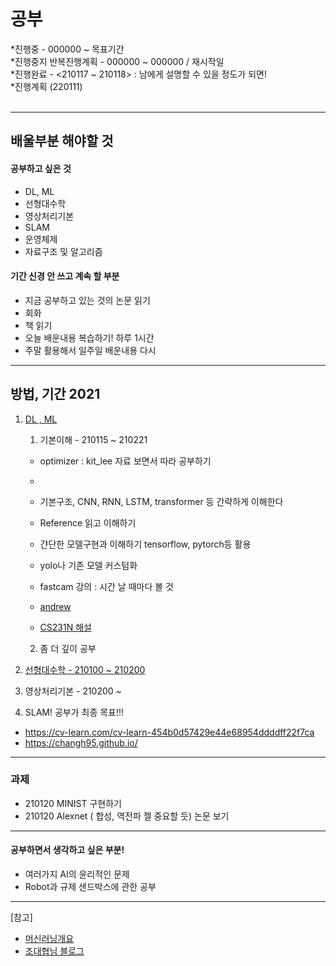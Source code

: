 # 공부<br>
 *진행중 - 000000 ~ 목표기간<br>
 *진행중지 반복진행계획 - 000000 ~ 000000 / 재시작일 <br>
 *진행완료 - <210117 ~ 210118> : 남에게 설명할 수 있을 정도가 되면!<br> 
 *진행계획 (220111)<br><br>

-------------------------------------------------------
## 배울부분 해야할 것
#### 공부하고 싶은 것
- DL, ML
- 선형대수학
- 영상처리기본
- SLAM
- 운영체제
- 자료구조 및 알고리즘

#### 기간 신경 안 쓰고 계속 할 부분

- 지금 공부하고 있는 것의 논문 읽기
- 회화
- 책 읽기
- 오늘 배운내용 복습하기! 하루 1시간
- 주말 활용해서 일주일 배운내용 다시

--------------------------------------------------------
## 방법, 기간 2021
1. [DL , ML](https://github.com/0chae2/study_kit/tree/main/Deep) 
   1) 기본이해 - 210115 ~ 210221
   - optimizer : kit_lee 자료 보면서 따라 공부하기
   - 
   - 기본구조, CNN, RNN, LSTM, transformer 등 간략하게 이해한다
   

   
   - Reference 읽고 이해하기
   - 갼단한 모델구현과 이해하기 tensorflow, pytorch등 활용
   - yolo나 기존 모델 커스텀화
   
   - fastcam 강의 : 시간 날 때마다 볼 것
   - [andrew](https://www.coursera.org/learn/machine-learning/home/welcome) 
   - [CS231N 해설](https://cding.tistory.com/5) 
   
   2) 좀 더 깊이 공부
2. [선형대수학 - 210100 ~ 210200](http://www.kocw.net/home/m/search/kemView.do?kemId=1189957&ar=relateCourse)
3. 영상처리기본 - 210200 ~
4. SLAM! 공부가 최종 목표!!!
- https://cv-learn.com/cv-learn-454b0d57429e44e68954ddddff22f7ca
- https://changh95.github.io/

------------------------------------------------------------
### 과제
- 210120 MINIST 구현하기 
- 210120 Alexnet ( 합성, 역전파 젤 중요할 듯) 논문 보기 


------------------------------------------------------------
#### 공부하면서 생각하고 싶은 부분!
- 여러가지 AI의 윤리적인 문제
- Robot과 규제 샌드박스에 관한 공부


----------------------------------------------------------












[참고]
- [머신러닝개요](https://m.blog.naver.com/laonple/221166694845)
- [조대협님 블로그](https://bcho.tistory.com/1149)

